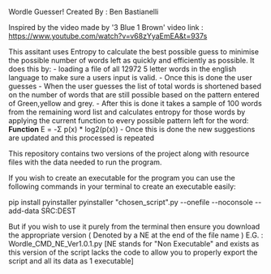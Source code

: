 Wordle Guesser!
Created By : Ben Bastianelli

Inspired by the video made by '3 Blue 1 Brown'
video link : https://www.youtube.com/watch?v=v68zYyaEmEA&t=937s 

This assitant uses Entropy to calculate the best possible guess to minimise the possible number of words left as quickly and efficiently as possible.
It does this by:
        - loading a file of all 12972 5 letter words in the english language to make sure a users input is valid. 
        - Once this is done the user guesses
        - When the user guesses the list of total words is shortened based on the number of words that are still possible based on the pattern entered of Green,yellow and grey.
        - After this is done it takes a sample of 100 words from the remaining word list and calculates entropy for those words by 
          applying the current function to every possible pattern left for the word:
            **Function**
             E = -Σ  p(x) * log2(p(x))
        - Once this is done the new suggestions are updated and this processed is repeated

This repository contains two versions of the project along with resource files with the data needed to run the program.

If you wish to create an executable for the program you can use the following commands in your terminal to create an executable easily:

  pip install pyinstaller
  pyinstaller "chosen_script".py --onefile --noconsole --add-data SRC:DEST

But if you wish to use it purely from the terminal then ensure you download the appropriate version 
( Denoted by a NE at the end of the file name )
E.G. : Wordle_CMD_NE_Ver1.0.1.py 
[NE stands for "Non Executable" and exists as this version of the script lacks the code to allow you to properly export the script and all its data as 1 executable]



